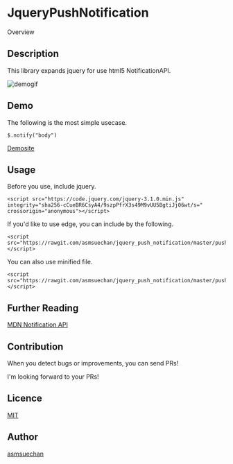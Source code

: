 JqueryPushNotification
====

Overview

## Description
This library expands jquery for use html5 NotificationAPI.

![demogif](https://github.com/asmsuechan/asmsuechan.github.io/blob/master/jquery_push_notification/notification.gif)

## Demo
The following is the most simple usecase.
```
$.notify("body")
```

[Demosite](https://asmsuechan.github.io/jquery_push_notification/)

## Usage
Before you use, include jquery.
```
<script src="https://code.jquery.com/jquery-3.1.0.min.js" integrity="sha256-cCueBR6CsyA4/9szpPfrX3s49M9vUU5BgtiJj06wt/s=" crossorigin="anonymous"></script>
```

If you'd like to use edge, you can include by the following.
```
<script src="https://rawgit.com/asmsuechan/jquery_push_notification/master/push_notification.js"></script>
```

You can also use minified file.
```
<script src="https://rawgit.com/asmsuechan/jquery_push_notification/master/push_notification.min.js"></script>
```

## Further Reading
[MDN Notification API](https://developer.mozilla.org/ja/docs/Web/API/Notifications_API)

## Contribution
When you detect bugs or improvements, you can send PRs!

I'm looking forward to your PRs!

## Licence

[MIT](https://github.com/asmsuechan/jquery_push_notification/blob/master/LICENCE)

## Author

[asmsuechan](https://github.com/asmsuechan)
